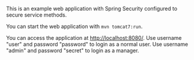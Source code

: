 This is an example web application with Spring Security configured to secure service methods.

You can start the web application with ``mvn tomcat7:run``.

You can access the application at [http://localhost:8080/](http://localhost:8080/).
Use username "user" and password "password" to login as a normal user.
Use username "admin" and password "secret" to login as a manager.


